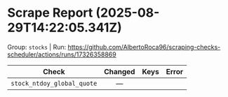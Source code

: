 # Scrape Report (2025-08-29T14:22:05.341Z)

Group: `stocks`  |  Run: https://github.com/AlbertoRoca96/scraping-checks-scheduler/actions/runs/17326358869

| Check | Changed | Keys | Error |
|---|:---:|:--|:--|
| `stock_ntdoy_global_quote` | — |  |  |
